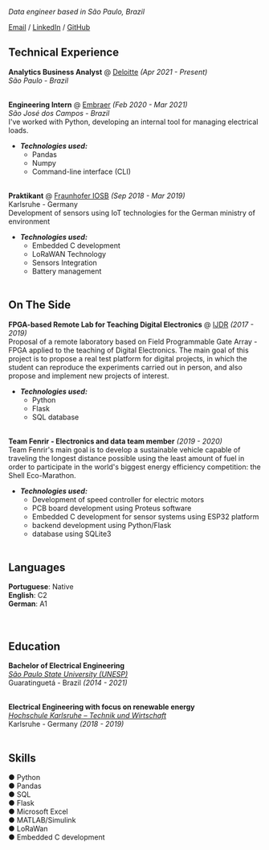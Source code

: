 _Data engineer based in São Paulo, Brazil_ <br>

[Email](mailto:fabriciocgf@gmail.com) / [LinkedIn](https://www.linkedin.com/in/fabriciocgf/) / [GitHub](https://github.com/fabriciocgf/)

## Technical Experience

**Analytics Business Analyst** @ [Deloitte](https://www2.deloitte.com/br/pt.html) _(Apr 2021 - Present)_<br>
_São Paulo - Brazil_<br><br>

**Engineering Intern** @ [Embraer](https://embraer.com/br/pt)  _(Feb 2020 - Mar 2021)_<br>
_São José dos Campos - Brazil_<br>
I've worked with Python, developing an internal tool for managing electrical loads.

- **_Technologies used:_**
	- Pandas
	- Numpy 
	- Command-line interface (CLI) 
	<br><br>

**Praktikant** @ [Fraunhofer IOSB](https://www.iosb.fraunhofer.de/en.html)  _(Sep 2018 - Mar 2019)_<br>
Karlsruhe - Germany <br>
Development of sensors using IoT technologies for the German ministry of environment 
- **_Technologies used:_**
	- Embedded C development 
	- LoRaWAN Technology 
	- Sensors Integration 
	- Battery management
	<br><br>

## On The Side

**FPGA-based Remote Lab for Teaching Digital Electronics** @ [IJDR](http://www.journalijdr.com/fpga-based-remote-laboratory-digital-electronics) _(2017 - 2019)_ <br>
Proposal of a remote laboratory based on Field Programmable Gate Array - FPGA applied to the teaching of Digital Electronics. The main goal of this project is to propose a real test platform for digital projects, in which the student can reproduce the experiments carried out in person, and also propose and implement new projects of interest.

- **_Technologies used:_**
	- Python
	- Flask
	- SQL database 
	<br><br>

**Team Fenrir - Electronics and data team member** _(2019 - 2020)_<br>
Team Fenrir's main goal is to develop a sustainable vehicle capable of traveling the longest distance possible using the least amount of fuel in order to participate in the world's biggest energy efficiency competition: the Shell Eco-Marathon. 
- **_Technologies used:_**
	- Development of speed controller for electric motors
	- PCB board development using Proteus software
	- Embedded C development for sensor systems using ESP32 platform
	- backend development using Python/Flask
	- database using SQLite3
	<br><br>

## Languages

**Portuguese**: Native <br>
**English**: C2 <br>
**German**: A1<br>
<br><br>

## Education

**Bachelor of Electrical Engineering**<br>
[_São Paulo State University (UNESP)_](https://www2.unesp.br/)<br>
Guaratinguetá - Brazil _(2014 - 2021)_<br>
<br>

**Electrical Engineering with focus on renewable energy**<br>
[_Hochschule Karlsruhe – Technik und Wirtschaft_](https://www.h-ka.de/en/study/study-in-english/degree-programs)<br>
Karlsruhe - Germany _(2018 - 2019)_<br>
<br>

## Skills
● Python<br>
● Pandas<br>
● SQL<br>
● Flask<br>
● Microsoft Excel<br>
● MATLAB/Simulink<br>
● LoRaWan<br>
● Embedded C development<br>
